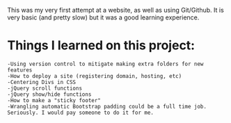 This was my very first attempt at a website, as well as using Git/Github. It is very basic (and pretty slow) but it was a good learning experience.

# Things I learned on this project:
    -Using version control to mitigate making extra folders for new features
    -How to deploy a site (registering domain, hosting, etc)
    -Centering Divs in CSS
    -jQuery scroll functions
    -jQuery show/hide functions
    -How to make a "sticky footer"
    -Wrangling automatic Bootstrap padding could be a full time job. Seriously. I would pay someone to do it for me. 
  
